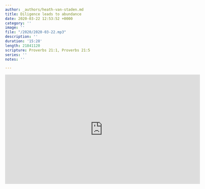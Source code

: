 ```yaml
---
author: _authors/heath-van-staden.md
title: Diligence leads to abundance
date: 2020-03-22 12:53:52 +0000
category: ''
image: ''
file: "/2020/2020-03-22.mp3"
description: ''
duration: '15:28'
length: 21841120
scripture: Proverbs 21:1, Proverbs 21:5
series: ''
notes: ''

---
```

<iframe src="https://player.vimeo.com/video/400554381?title=0&byline=0&portrait=0" width="640" height="360" frameborder="0" allow="autoplay; fullscreen" allowfullscreen></iframe>